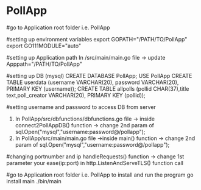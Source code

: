 # PollApp

#go to Application root folder i.e. PollApp

#setting up environment variables
export GOPATH="/PATH/TO/PollApp"
export GO111MODULE="auto"

#setting up Application path
In /src/main/main.go file -> update Apppath="/PATH/TO/PollApp"

#setting up DB (mysql)
CREATE DATABASE PollApp;
USE PollApp
CREATE TABLE userdata (username VARCHAR(20), password VARCHAR(20), PRIMARY KEY (username));
CREATE TABLE allpolls (pollid CHAR(37),title text,poll_creator VARCHAR(20), PRIMARY KEY (pollid));

#setting username and password to access DB from server
1. In PollApp/src/dbfunctions/dbfunctions.go file -> inside connect2PollAppDB() function -> change 2nd param of sql.Open("mysql","username:password@/pollapp");
2. In PollApp/src/main/main.go file ->inside main() function -> change 2nd param of sql.Open("mysql","username:password@/pollapp");

#changing portnumber and ip 
handleRequests() function -> change 1st parameter your ease(ip:port) in http.ListenAndServeTLS() function call

#go to Application root folder i.e. PollApp to install and run the program
go install main
./bin/main



